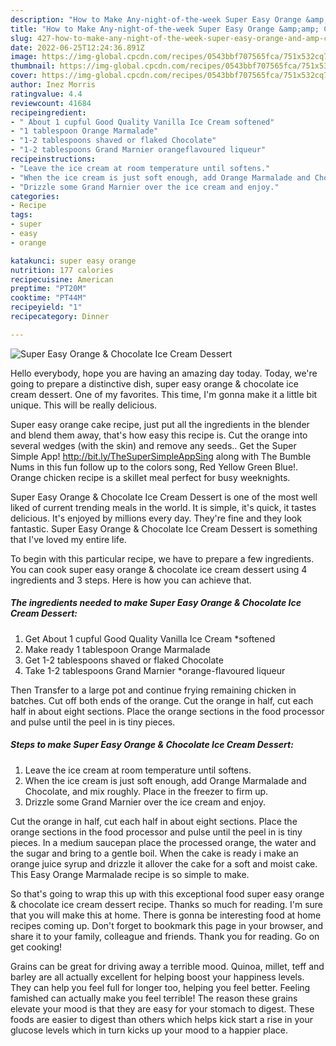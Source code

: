 ```yaml
---
description: "How to Make Any-night-of-the-week Super Easy Orange &amp;amp; Chocolate Ice Cream Dessert"
title: "How to Make Any-night-of-the-week Super Easy Orange &amp;amp; Chocolate Ice Cream Dessert"
slug: 427-how-to-make-any-night-of-the-week-super-easy-orange-and-amp-chocolate-ice-cream-dessert
date: 2022-06-25T12:24:36.891Z
image: https://img-global.cpcdn.com/recipes/0543bbf707565fca/751x532cq70/super-easy-orange-chocolate-ice-cream-dessert-recipe-main-photo.jpg
thumbnail: https://img-global.cpcdn.com/recipes/0543bbf707565fca/751x532cq70/super-easy-orange-chocolate-ice-cream-dessert-recipe-main-photo.jpg
cover: https://img-global.cpcdn.com/recipes/0543bbf707565fca/751x532cq70/super-easy-orange-chocolate-ice-cream-dessert-recipe-main-photo.jpg
author: Inez Morris
ratingvalue: 4.4
reviewcount: 41684
recipeingredient:
- " About 1 cupful Good Quality Vanilla Ice Cream softened"
- "1 tablespoon Orange Marmalade"
- "1-2 tablespoons shaved or flaked Chocolate"
- "1-2 tablespoons Grand Marnier orangeflavoured liqueur"
recipeinstructions:
- "Leave the ice cream at room temperature until softens."
- "When the ice cream is just soft enough, add Orange Marmalade and Chocolate, and mix roughly. Place in the freezer to firm up."
- "Drizzle some Grand Marnier over the ice cream and enjoy."
categories:
- Recipe
tags:
- super
- easy
- orange

katakunci: super easy orange 
nutrition: 177 calories
recipecuisine: American
preptime: "PT20M"
cooktime: "PT44M"
recipeyield: "1"
recipecategory: Dinner

---
```



![Super Easy Orange &amp; Chocolate Ice Cream Dessert](https://img-global.cpcdn.com/recipes/0543bbf707565fca/751x532cq70/super-easy-orange-chocolate-ice-cream-dessert-recipe-main-photo.jpg)

Hello everybody, hope you are having an amazing day today. Today, we're going to prepare a distinctive dish, super easy orange &amp; chocolate ice cream dessert. One of my favorites. This time, I'm gonna make it a little bit unique. This will be really delicious.

Super easy orange cake recipe, just put all the ingredients in the blender and blend them away, that&#39;s how easy this recipe is. Cut the orange into several wedges (with the skin) and remove any seeds.. Get the Super Simple App! http://bit.ly/TheSuperSimpleAppSing along with The Bumble Nums in this fun follow up to the colors song, Red Yellow Green Blue!. Orange chicken recipe is a skillet meal perfect for busy weeknights.

Super Easy Orange &amp; Chocolate Ice Cream Dessert is one of the most well liked of current trending meals in the world. It is simple, it's quick, it tastes delicious. It's enjoyed by millions every day. They're fine and they look fantastic. Super Easy Orange &amp; Chocolate Ice Cream Dessert is something that I've loved my entire life.


To begin with this particular recipe, we have to prepare a few ingredients. You can cook super easy orange &amp; chocolate ice cream dessert using 4 ingredients and 3 steps. Here is how you can achieve that.

<!--inarticleads1-->

##### The ingredients needed to make Super Easy Orange &amp; Chocolate Ice Cream Dessert:

1. Get  About 1 cupful Good Quality Vanilla Ice Cream *softened
1. Make ready 1 tablespoon Orange Marmalade
1. Get 1-2 tablespoons shaved or flaked Chocolate
1. Take 1-2 tablespoons Grand Marnier *orange-flavoured liqueur


Then Transfer to a large pot and continue frying remaining chicken in batches. Cut off both ends of the orange. Cut the orange in half, cut each half in about eight sections. Place the orange sections in the food processor and pulse until the peel in is tiny pieces. 

<!--inarticleads2-->

##### Steps to make Super Easy Orange &amp; Chocolate Ice Cream Dessert:

1. Leave the ice cream at room temperature until softens.
1. When the ice cream is just soft enough, add Orange Marmalade and Chocolate, and mix roughly. Place in the freezer to firm up.
1. Drizzle some Grand Marnier over the ice cream and enjoy.


Cut the orange in half, cut each half in about eight sections. Place the orange sections in the food processor and pulse until the peel in is tiny pieces. In a medium saucepan place the processed orange, the water and the sugar and bring to a gentle boil. When the cake is ready i make an orange juice syrup and drizzle it allover the cake for a soft and moist cake. This Easy Orange Marmalade recipe is so simple to make. 

So that's going to wrap this up with this exceptional food super easy orange &amp; chocolate ice cream dessert recipe. Thanks so much for reading. I'm sure that you will make this at home. There is gonna be interesting food at home recipes coming up. Don't forget to bookmark this page in your browser, and share it to your family, colleague and friends. Thank you for reading. Go on get cooking!

Grains can be great for driving away a terrible mood. Quinoa, millet, teff and barley are all actually excellent for helping boost your happiness levels. They can help you feel full for longer too, helping you feel better. Feeling famished can actually make you feel terrible! The reason these grains elevate your mood is that they are easy for your stomach to digest. These foods are easier to digest than others which helps kick start a rise in your glucose levels which in turn kicks up your mood to a happier place.
